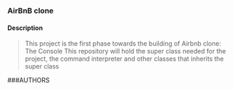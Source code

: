 ### AirBnB clone

#### Description
> This project is the first phase towards the building of Airbnb clone: The Console
> This repository will hold the super class needed for the project,
> the command interpreter and other classes that inherits the super class




###AUTHORS
